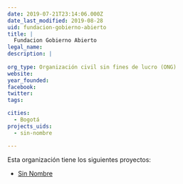 ```yaml
---
date: 2019-07-21T23:14:06.000Z
date_last_modified: 2019-08-28
uid: fundacion-gobierno-abierto
title: |
  Fundacion Gobierno Abierto
legal_name: 
description: |
  
org_type: Organización civil sin fines de lucro (ONG)
website: 
year_founded: 
facebook: 
twitter: 
tags:

cities: 
  - Bogotá
projects_uids:
  - sin-nombre

---
```


Esta organización tiene los siguientes proyectos:

- [Sin Nombre](/proyectos/sin-nombre)
